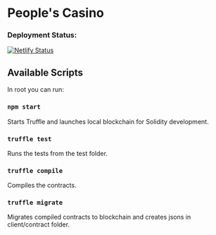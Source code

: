 # People's Casino

### Deployment Status:

[![Netlify Status](https://api.netlify.com/api/v1/badges/a386c689-a4ca-40e9-9e93-35022d9237ad/deploy-status)](https://app.netlify.com/sites/peoplescasino/deploys)

## Available Scripts

In root you can run:

### `npm start`

Starts Truffle and launches local blockchain for Solidity development.

### `truffle test`

Runs the tests from the test folder.

### `truffle compile`

Compiles the contracts.

### `truffle migrate`

Migrates compiled contracts to blockchain and creates jsons in client/contract folder.
